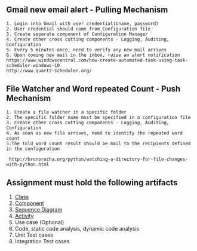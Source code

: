 ## Gmail new email alert - Pulling Mechanism
	1. Login into Gmail with user credential(Uname, password)
	2. User credential should come from Configuration file
	3. Create separate component of Configuration Manager
	4. Create other cross cutting components - Logging, Auditing, Configuration
	5. Every 5 minutes once, need to verify any new mail arrives
	6. Upon coming new mail in the inbox, raise an alert notification
	https://www.windowscentral.com/how-create-automated-task-using-task-scheduler-windows-10
	http://www.quartz-scheduler.org/
	
## File Watcher and Word repeated Count - Push Mechanism
	1. Create a file watcher in a specific folder
	2. The specific folder name must be specified in a configuration file
	3. Create other cross cutting components - Logging, Auditing, Configuration
	4. As soon as new file arrives, need to identify the repeated word count
   	5.The told word count result should be mail to the recipients defined in the configuration
 
	 http://brunorocha.org/python/watching-a-directory-for-file-changes-with-python.html
 
 ## Assignment must hold the following artifacts
 1. [Class](StarUml/classDiagram1.png)
 2. [Component](StarUml/ComponentDiagram1.png)
 3. [Sequence Diagram](StarUml/Login_Sequence.png)
 4. [Activity](StarUml/ActivityDiagram1.png) 
 5. Use case (Optional)
 6. Code, static code analysis, dynamic code analysis
 7. Unit Test cases
 8. Integration Test cases


